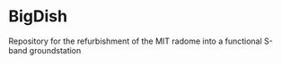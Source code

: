 BigDish
=======

Repository for the refurbishment of the MIT radome into a functional S-band groundstation
